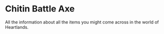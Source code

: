 # Chitin Battle Axe


All the information about all the items you might come across in the world of Heartlands.

